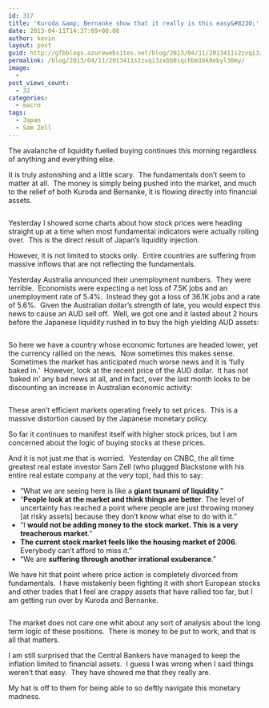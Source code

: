 ```yaml
---
id: 317
title: 'Kuroda &amp; Bernanke show that it really is this easy&#8230;'
date: 2013-04-11T14:37:09+00:00
author: kevin
layout: post
guid: http://gfbblogs.azurewebsites.net/blog/2013/04/11/2013411s2zvqi3zxbb0iqchbm1bk0ebyl30my/
permalink: /blog/2013/04/11/2013411s2zvqi3zxbb0iqchbm1bk0ebyl30my/
image:
  - 
post_views_count:
  - 32
categories:
  - macro
tags:
  - Japan
  - Sam Zell
---
```

The avalanche of liquidity fuelled buying continues this morning regardless of anything and everything else.

It is truly astonishing and a little scary.  The fundamentals don&#8217;t seem to matter at all.  The money is simply being pushed into the market, and much to the relief of both Kuroda and Bernanke, it is flowing directly into financial assets.

<img class="aligncenter" alt="" src="http://themacrotourist.com/blogs/Bernanke%20Apr%2011%2013.jpg" /><img class="aligncenter" alt="" src="http://static.squarespace.com/static/500f3df9e4b006cb9ec150a3/50c60ecbe4b026203261b4d3/5166c9dee4b07ccd0c1e4123/1365690847654/300px-Hiroki_Kuroda_(2010).jpg" />

Yesterday I showed some charts about how stock prices were heading straight up at a time when most fundamental indicators were actually rolling over.  This is the direct result of Japan&#8217;s liquidity injection.

However, it is not limited to stocks only.  Entire countries are suffering from massive inflows that are not reflecting the fundamentals.

Yesterday Australia announced their unemployment numbers.  They were terrible.  Economists were expecting a net loss of 7.5K jobs and an unemployment rate of 5.4%.  Instead they got a loss of 36.1K jobs and a rate of 5.6%.  Given the Australian dollar&#8217;s strength of late, you would expect this news to cause an AUD sell off.  Well, we got one and it lasted about 2 hours before the Japanese liquidity rushed in to buy the high yielding AUD assets:

<img class="aligncenter" alt="" src="http://themacrotourist.com/blogs/AUD%20Intr%20Apr%2013%2013.gif" />

So here we have a country whose economic fortunes are headed lower, yet the currency rallied on the news.  Now sometimes this makes sense.  Sometimes the market has anticipated much worse news and it is &#8216;fully baked in.&#8217;  However, look at the recent price of the AUD dollar.  It has not &#8216;baked in&#8217; any bad news at all, and in fact, over the last month looks to be discounting an increase in Australian economic activity:

<img class="aligncenter" alt="" src="http://themacrotourist.com/blogs/AUD%201%20Yr%20Apr%2011%2013.gif" />

These aren&#8217;t efficient markets operating freely to set prices.  This is a massive distortion caused by the Japanese monetary policy.

So far it continues to manifest itself with higher stock prices, but I am concerned about the logic of buying stocks at these prices.

And it is not just me that is worried.  Yesterday on CNBC, the all time greatest real estate investor Sam Zell (who plugged Blackstone with his entire real estate company at the very top), had this to say:

  * &#8220;What we are seeing here is like a **giant tsunami of liquidity**.&#8221;
  * &#8220;**People look at the market and think things are better**. The level of uncertainty has reached a point where people are just throwing money [at risky assets] because they don&#8217;t know what else to do with it.&#8221;
  * &#8220;I **would not be adding money to the stock market. This is a very treacherous market**.&#8221;
  * **The current stock market feels like the housing market of 2006**. Everybody can&#8217;t afford to miss it.&#8221;
  * &#8220;We are **suffering through another irrational exuberance**.&#8221;

We have hit that point where price action is completely divorced from fundamentals.  I have mistakenly been fighting it with short European stocks and other trades that I feel are crappy assets that have rallied too far, but I am getting run over by Kuroda and Bernanke.

<img class="aligncenter" alt="" src="http://static.squarespace.com/static/500f3df9e4b006cb9ec150a3/50c60ecbe4b026203261b4d3/5166cebae4b07ccd0c1e5628/1365692090610/train-fast%20Apr%2011%2013.jpg" />

The market does not care one whit about any sort of analysis about the long term logic of these positions.  There is money to be put to work, and that is all that matters.

I am still surprised that the Central Bankers have managed to keep the inflation limited to financial assets.  I guess I was wrong when I said things weren&#8217;t that easy.  They have showed me that they really are.

My hat is off to them for being able to so deftly navigate this monetary madness.
